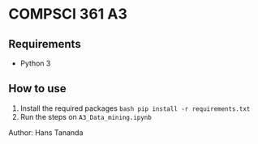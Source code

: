 # COMPSCI 361 A3

## Requirements 
* Python 3

## How to use 

1.   Install the required packages
    ```bash
    pip install -r requirements.txt
    ```
2.  Run the steps on `A3_Data_mining.ipynb`


Author: Hans Tananda
